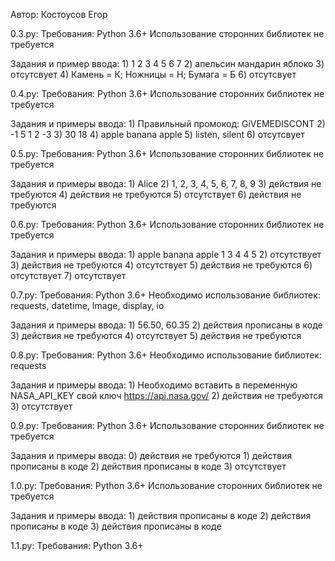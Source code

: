 Автор: Костоусов Егор  


0.3.py:
  Требования:
    Python 3.6+
    Использование сторонних библиотек не требуется

  Задания и пример ввода:
    1) 1 2 3 4 5 6 7
    2) апельсин мандарин яблоко
    3) отсутсвует
    4) Камень = К; Ножницы = Н; Бумага = Б
    6) отсутсвует


0.4.py:
  Требования:
    Python 3.6+
    Использование сторонних библиотек не требуется

  Задания и примеры ввода:
    1) Правильный промокод: GiVEMEDISCONT
    2) -1 5 1 2 -3
    3) 30 18
    4) apple banana apple
    5) listen, silent
    6) отсутсвует

0.5.py:
  Требования:
    Python 3.6+
    Использование сторонних библиотек не требуется

  Задания и примеры ввода:
    1) Alice
    2) 1, 2, 3, 4, 5, 6, 7, 8, 9
    3) действия не требуются
    4) действия не требуются
    5) отсутствует
    6) действия не требуются


0.6.py:
  Требования: 
     Python 3.6+
     Использование сторонних библиотек не требуется

  Задания и примеры ввода:
    1) apple banana apple 1 3 4 4 5
    2) отсутствует
    3) действия не требуются
    4) отсутствует
    5) действия не требуются
    6) отсутствует
    7) отсутствует


0.7.py:
  Требования:
    Python 3.6+
    Необходимо использование библиотек: requests, datetime, Image, display, io

  Задания и примеры ввода:
    1) 56.50, 60.35
    2) действия прописаны в коде
    3) действия не требуются
    4) отсутствует
    5) действия не требуются


0.8.py:
  Требования: 
    Python 3.6+
    Необходимо использование библиотек: requests

  Задания и примеры ввода:
    1) Необходимо вставить в переменную NASA_API_KEY свой ключ https://api.nasa.gov/
    2) действия не требуются
    3) отсутствует


0.9.py:
  Требования:
    Python 3.6+
    Использование сторонних библиотек не требуется

  Задания и примеры ввода:
    0) действия не требуются
    1) действия прописаны в коде
    2) действия прописаны в коде
    3) отсутствует

1.0.py:
  Требования:
    Python 3.6+
    Использование сторонних библиотек не требуется

  Задания и примеры ввода:
    1) действия прописаны в коде
    2) действия прописаны в коде
    3) действия прописаны в коде


1.1.py: 
  Требования:
    Python 3.6+

